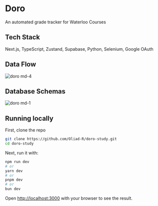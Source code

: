 # Doro
An automated grade tracker for Waterloo Courses

## Tech Stack
Next.js, TypeScript, Zustand, Supabase, Python, Selenium, Google OAuth

## Data Flow
![doro md-4](https://github.com/user-attachments/assets/9ec3d043-76c1-4612-bedc-212b27f9adf7)

## Database Schemas
![doro md-1](https://github.com/user-attachments/assets/75ab9728-297d-4386-b2d3-d83ec8a85ef0)

## Running locally
First, clone the repo
```bash
git clone https://github.com/Oliad-R/doro-study.git
cd doro-study
```
Next, run it with:
```bash
npm run dev
# or
yarn dev
# or
pnpm dev
# or
bun dev
```

Open [http://localhost:3000](http://localhost:3000) with your browser to see the result.
